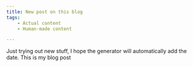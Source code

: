 ```yaml
---
title: New post on this blog
tags: 
    - Actual content
    - Human-made content

---
```


Just trying out new stuff, I hope the generator will automatically add the date. This is my blog post